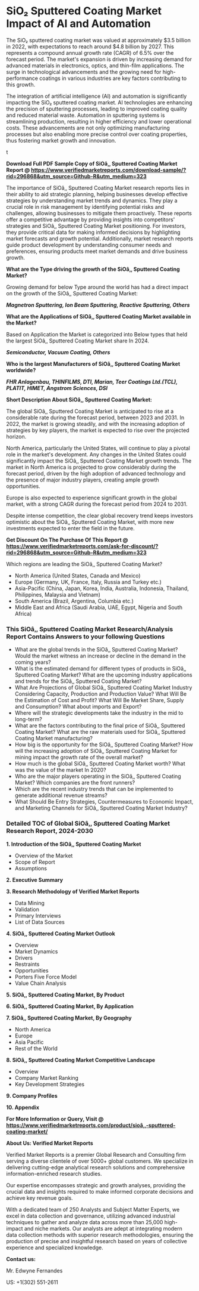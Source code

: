 <meta name="title" content="Global SiO₂ Sputtered Coating Market Impact of AI and Automation"><meta name="description" content="The SiO₂ sputtered coating market was valued at approximately $3.5 billion in 2022, with expectations to reach around $4.8 billion by 2027. This represents a compound "><meta name="title" content="SiO₂ Sputtered Coating Market Size, Share, Scope, Trends, Growth, Opportunities, Analysis, Forecast"><h1>SiO₂ Sputtered Coating Market Impact of AI and Automation</h1><p>The SiO₂ sputtered coating market was valued at approximately $3.5 billion in 2022, with expectations to reach around $4.8 billion by 2027. This represents a compound annual growth rate (CAGR) of 6.5% over the forecast period. The market's expansion is driven by increasing demand for advanced materials in electronics, optics, and thin-film applications. The surge in technological advancements and the growing need for high-performance coatings in various industries are key factors contributing to this growth.</p><p>The integration of artificial intelligence (AI) and automation is significantly impacting the SiO₂ sputtered coating market. AI technologies are enhancing the precision of sputtering processes, leading to improved coating quality and reduced material waste. Automation in sputtering systems is streamlining production, resulting in higher efficiency and lower operational costs. These advancements are not only optimizing manufacturing processes but also enabling more precise control over coating properties, thus fostering market growth and innovation.</p>t</p><p id="" class=""><strong>Download Full PDF Sample Copy of SiOâ‚‚ Sputtered Coating Market Report @ <a href="https://www.verifiedmarketreports.com/download-sample/?rid=296868&utm_source=Github-R&utm_medium=323" target="_blank">https://www.verifiedmarketreports.com/download-sample/?rid=296868&utm_source=Github-R&utm_medium=323</a></strong></p><p>The importance of&nbsp;SiOâ‚‚ Sputtered Coating Market research reports lies in their ability to aid strategic planning, helping businesses develop effective strategies by understanding market trends and dynamics. They play a crucial role in risk management by identifying potential risks and challenges, allowing businesses to mitigate them proactively. These reports offer a competitive advantage by providing insights into competitors' strategies and SiOâ‚‚ Sputtered Coating Market positioning. For investors, they provide critical data for making informed decisions by highlighting market forecasts and growth potential. Additionally, market research reports guide product development by understanding consumer needs and preferences, ensuring products meet market demands and drive business growth.</p><p><strong>What are the&nbsp;Type driving the growth of the SiOâ‚‚ Sputtered Coating Market?</strong></p><p id="" class="">Growing demand for below Type around the world has had a direct impact on the growth of the SiOâ‚‚ Sputtered Coating Market:</p><em><strong>Magnetron Sputtering, Ion Beam Sputtering, Reactive Sputtering, Others</strong></em></p><strong>What are the&nbsp;Applications&nbsp;of SiOâ‚‚ Sputtered Coating Market available in the Market?</strong></p><p id="" class="">Based on Application the Market is categorized into Below types that held the largest SiOâ‚‚ Sputtered Coating Market share In 2024.</p><em><strong>Semiconductor, Vacuum Coating, Others</strong></em></p><strong>Who is the largest Manufacturers of SiOâ‚‚ Sputtered Coating Market worldwide?</strong></p><p><em><strong>FHR Anlagenbau, THINFILMS, DTI, Marian, Teer Coatings Ltd.(TCL), PLATIT, HIMET, Angstrom Sciences, DSI</strong></em></p><p id="" class=""><strong>Short Description About SiOâ‚‚ Sputtered Coating Market:</strong></p><p>The global SiOâ‚‚ Sputtered Coating Market is anticipated to rise at a considerable rate during the forecast period, between 2023 and 2031. In 2022, the market is growing steadily, and with the increasing adoption of strategies by key players, the market is expected to rise over the projected horizon.</p><p>North America, particularly the United States, will continue to play a pivotal role in the market's development. Any changes in the United States could significantly impact the SiOâ‚‚ Sputtered Coating Market growth trends. The market in North America is projected to grow considerably during the forecast period, driven by the high adoption of advanced technology and the presence of major industry players, creating ample growth opportunities.</p><p>Europe is also expected to experience significant growth in the global market, with a strong CAGR during the forecast period from 2024 to 2031.</p><p>Despite intense competition, the clear global recovery trend keeps investors optimistic about the SiOâ‚‚ Sputtered Coating Market, with more new investments expected to enter the field in the future.</p><p id="" class=""><strong>Get Discount On The Purchase Of This Report @ <a href="https://www.verifiedmarketreports.com/ask-for-discount/?rid=296868&utm_source=Github-R&utm_medium=323" target="_blank">https://www.verifiedmarketreports.com/ask-for-discount/?rid=296868&utm_source=Github-R&utm_medium=323</a></strong></p>Which regions are leading the SiOâ‚‚ Sputtered Coating Market?</p><ul><li>North America (United States, Canada and Mexico)</li><li>Europe (Germany, UK, France, Italy, Russia and Turkey etc.)</li><li>Asia-Pacific (China, Japan, Korea, India, Australia, Indonesia, Thailand, Philippines, Malaysia and Vietnam)</li><li>South America (Brazil, Argentina, Columbia etc.)</li><li>Middle East and Africa (Saudi Arabia, UAE, Egypt, Nigeria and South Africa)</li></ul><h3 id="" class="">This SiOâ‚‚ Sputtered Coating Market Research/Analysis Report Contains Answers to your following Questions</h3><ul><li>What are the global trends in the SiOâ‚‚ Sputtered Coating Market? Would the market witness an increase or decline in the demand in the coming years?</li><li>What is the estimated demand for different types of products in SiOâ‚‚ Sputtered Coating Market? What are the upcoming industry applications and trends for the SiOâ‚‚ Sputtered Coating Market?</li><li>What Are Projections of Global SiOâ‚‚ Sputtered Coating Market Industry Considering Capacity, Production and Production Value? What Will Be the Estimation of Cost and Profit? What Will Be Market Share, Supply and Consumption? What about imports and Export?</li><li>Where will the strategic developments take the industry in the mid to long-term?</li><li>What are the factors contributing to the final price of SiOâ‚‚ Sputtered Coating Market? What are the raw materials used for SiOâ‚‚ Sputtered Coating Market manufacturing?</li><li>How big is the opportunity for the SiOâ‚‚ Sputtered Coating Market? How will the increasing adoption of SiOâ‚‚ Sputtered Coating Market for mining impact the growth rate of the overall market?</li><li>How much is the global SiOâ‚‚ Sputtered Coating Market worth? What was the value of the market In 2020?</li><li>Who are the major players operating in the SiOâ‚‚ Sputtered Coating Market? Which companies are the front runners?</li><li>Which are the recent industry trends that can be implemented to generate additional revenue streams?</li><li>What Should Be Entry Strategies, Countermeasures to Economic Impact, and Marketing Channels for SiOâ‚‚ Sputtered Coating Market Industry?</li></ul><h3 id="" class="">Detailed TOC of Global SiOâ‚‚ Sputtered Coating Market Research Report, 2024-2030</h3><p id="" class=""><strong>1. Introduction of the SiOâ‚‚ Sputtered Coating Market</strong></p><ul><li>Overview of the Market</li><li>Scope of Report</li><li>Assumptions</li></ul><p id="" class=""><strong>2. Executive Summary</strong></p><p id="" class=""><strong>3. Research Methodology of Verified Market Reports</strong></p><ul><li>Data Mining</li><li>Validation</li><li>Primary Interviews</li><li>List of Data Sources</li></ul><p id="" class=""><strong>4. SiOâ‚‚ Sputtered Coating Market Outlook</strong></p><ul><li>Overview</li><li>Market Dynamics</li><li>Drivers</li><li>Restraints</li><li>Opportunities</li><li>Porters Five Force Model</li><li>Value Chain Analysis</li></ul><p id="" class=""><strong>5. SiOâ‚‚ Sputtered Coating Market, By Product</strong></p><p id="" class=""><strong>6. SiOâ‚‚ Sputtered Coating Market, By Application</strong></p><p id="" class=""><strong>7. SiOâ‚‚ Sputtered Coating Market, By Geography</strong></p><ul><li>North America</li><li>Europe</li><li>Asia Pacific</li><li>Rest of the World</li></ul><p id="" class=""><strong>8. SiOâ‚‚ Sputtered Coating Market Competitive Landscape</strong></p><ul><li>Overview</li><li>Company Market Ranking</li><li>Key Development Strategies</li></ul><p id="" class=""><strong>9. Company Profiles</strong></p><p id="" class=""><strong>10. Appendix</strong></p><p id="" class=""><strong>For More Information or Query, Visit @ <a href="https://www.verifiedmarketreports.com/product/sioâ‚‚-sputtered-coating-market/" target="_blank">https://www.verifiedmarketreports.com/product/sioâ‚‚-sputtered-coating-market/</a></strong></p><p id="" class=""><strong>About Us: Verified Market Reports</strong></p><p id="" class="">Verified Market Reports is a premier Global Research and Consulting firm serving a diverse clientele of over 5000+ global customers. We specialize in delivering cutting-edge analytical research solutions and comprehensive information-enriched research studies.</p><p id="" class="">Our expertise encompasses strategic and growth analyses, providing the crucial data and insights required to make informed corporate decisions and achieve key revenue goals.</p><p id="" class="">With a dedicated team of 250 Analysts and Subject Matter Experts, we excel in data collection and governance, utilizing advanced industrial techniques to gather and analyze data across more than 25,000 high-impact and niche markets. Our analysts are adept at integrating modern data collection methods with superior research methodologies, ensuring the production of precise and insightful research based on years of collective experience and specialized knowledge.</p><p id="" class=""><strong>Contact us:</strong></p><p id="" class="">Mr. Edwyne Fernandes</p><p id="" class="">US: +1(302) 551-2611</p>